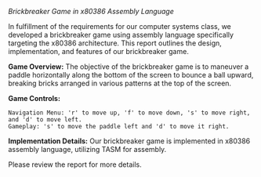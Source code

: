 *Brickbreaker Game in x80386 Assembly Language*

In fulfillment of the requirements for our computer systems class, we developed a brickbreaker game using assembly language specifically targeting the x80386 architecture. 
This report outlines the design, implementation, and features of our brickbreaker game.

**Game Overview:**
The objective of the brickbreaker game is to maneuver a paddle horizontally along the bottom of the screen to bounce a ball upward, 
breaking bricks arranged in various patterns at the top of the screen.

**Game Controls:**

    Navigation Menu: 'r' to move up, 'f' to move down, 's' to move right, and 'd' to move left.
    Gameplay: 's' to move the paddle left and 'd' to move it right.

**Implementation Details:**
Our brickbreaker game is implemented in x80386 assembly language, utilizing TASM for assembly. 

Please review the report for more details.
